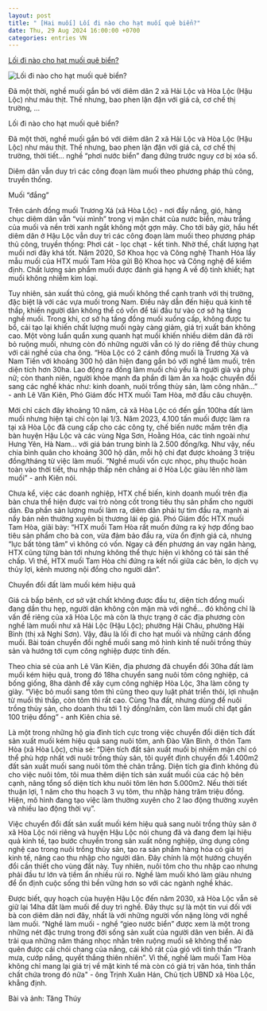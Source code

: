 ```yaml
---
layout: post
title: " [Hai muối] Lối đi nào cho hạt muối quê biển?"
date: Thu, 29 Aug 2024 16:00:00 +0700
categories: entries VN
---
```

[Lối đi nào cho hạt muối quê biển?](https://baothanhhoa.vn/loi-di-nao-cho-hat-muoi-que-bien-223366.htm)

![Lối đi nào cho hạt muối quê biển?](https://baothanhhoa.vn/thumbnail/news/loi-di-nao-cho-hat-muoi-que-bien-di2435d177d4142242t11882l0.jpg)

Đã một thời, nghề muối gắn bó với diêm dân 2 xã Hải Lộc và Hòa Lộc (Hậu Lộc) như máu thịt. Thế nhưng, bao phen lận đận với giá cả, cơ chế thị trường, ...

Lối đi nào cho hạt muối quê biển?

Đã một thời, nghề muối gắn bó với diêm dân 2 xã Hải Lộc và Hòa Lộc (Hậu Lộc) như máu thịt. Thế nhưng, bao phen lận đận với giá cả, cơ chế thị trường, thời tiết... nghề “phơi nước biển” đang đứng trước nguy cơ bị xóa sổ.

Diêm dân vẫn duy trì các công đoạn làm muối theo phương pháp thủ công, truyền thống.

Muối “đắng”

Trên cánh đồng muối Trương Xá (xã Hòa Lộc) - nơi đầy nắng, gió, hàng chục diêm dân vẫn “vùi mình” trong vị mặn chát của nước biển, màu trắng của muối và nền trời xanh ngắt không một gợn mây. Cho tới bây giờ, hầu hết diêm dân ở Hậu Lộc vẫn duy trì các công đoạn làm muối theo phương pháp thủ công, truyền thống: Phơi cát - lọc chạt - kết tinh. Nhờ thế, chất lượng hạt muối nơi đây khá tốt. Năm 2020, Sở Khoa học và Công nghệ Thanh Hóa lấy mẫu muối của HTX muối Tam Hòa gửi Bộ Khoa học và Công nghệ để kiểm định. Chất lượng sản phẩm muối được đánh giá hạng A về độ tinh khiết; hạt muối không nhiễm kim loại.

Tuy nhiên, sản xuất thủ công, giá muối không thể cạnh tranh với thị trường, đặc biệt là với các vựa muối trong Nam. Điều này dẫn đến hiệu quả kinh tế thấp, khiến người dân không thể có vốn để tái đầu tư vào cơ sở hạ tầng nghề muối. Trong khi, cơ sở hạ tầng đồng muối xuống cấp, không được tu bổ, cải tạo lại khiến chất lượng muối ngày càng giảm, giá trị xuất bán không cao. Một vòng luẩn quẩn xung quanh hạt muối khiến nhiều diêm dân đã rời bỏ ruộng muối, nhưng còn đó những người vẫn có lý do riêng để thủy chung với cái nghề của cha ông. “Hòa Lộc có 2 cánh đồng muối là Trương Xá và Nam Tiến với khoảng 300 hộ dân hiện đang gắn bó với nghề làm muối, trên diện tích hơn 30ha. Lao động ra đồng làm muối chủ yếu là người già và phụ nữ; còn thanh niên, người khỏe mạnh đa phần đi làm ăn xa hoặc chuyển đổi sang các nghề khác như: kinh doanh, nuôi trồng thủy sản, làm công nhân...” - anh Lê Văn Kiên, Phó Giám đốc HTX muối Tam Hòa, mở đầu câu chuyện.

Mới chỉ cách đây khoảng 10 năm, cả xã Hòa Lộc có đến gần 100ha đất làm muối nhưng hiện tại chỉ còn lại 1/3. Năm 2023, 4.100 tấn muối được làm ra tại xã Hòa Lộc đã cung cấp cho các công ty, chế biến nước mắm trên địa bàn huyện Hậu Lộc và các vùng Nga Sơn, Hoằng Hóa, các tỉnh ngoài như Hưng Yên, Hà Nam... với giá bán trung bình là 2.500 đồng/kg. Như vậy, nếu chia bình quân cho khoảng 300 hộ dân, mỗi hộ chỉ đạt được khoảng 3 triệu đồng/tháng từ việc làm muối. “Nghề muối vốn cực nhọc, phụ thuộc hoàn toàn vào thời tiết, thu nhập thấp nên chẳng ai ở Hòa Lộc giàu lên nhờ làm muối” - anh Kiên nói.

Chưa kể, việc các doanh nghiệp, HTX chế biến, kinh doanh muối trên địa bàn chưa thể hiện được vai trò nòng cốt trong tiêu thụ sản phẩm cho người dân. Đa phần sản lượng muối làm ra, diêm dân phải tự tìm đầu ra, mạnh ai nấy bán nên thường xuyên bị thương lái ép giá. Phó Giám đốc HTX muối Tam Hòa, giãi bày: “HTX muối Tam Hòa rất muốn đứng ra ký hợp đồng bao tiêu sản phẩm cho bà con, vừa đảm bảo đầu ra, vừa ổn định giá cả, nhưng “lực bất tòng tâm” vì không có vốn. Ngay cả đến phương án vay ngân hàng, HTX cũng từng bàn tới nhưng không thể thực hiện vì không có tài sản thế chấp. Vì thế, HTX muối Tam Hòa chỉ đứng ra kết nối giữa các bên, lo dịch vụ thủy lợi, kênh mương nội đồng cho người dân”.

Chuyển đổi đất làm muối kém hiệu quả

Giá cả bấp bênh, cơ sở vật chất không được đầu tư, diện tích đồng muối đang dần thu hẹp, người dân không còn mặn mà với nghề... đó không chỉ là vấn đề riêng của xã Hòa Lộc mà còn là thực trạng ở các địa phương còn nghề làm muối như xã Hải Lộc (Hậu Lộc); phường Hải Châu, phường Hải Bình (thị xã Nghi Sơn). Vậy, đâu là lối đi cho hạt muối và những cánh đồng muối. Bài toán chuyển đổi nghề muối sang mô hình kinh tế nuôi trồng thủy sản và hướng tới cụm công nghiệp được tính đến.

Theo chia sẻ của anh Lê Văn Kiên, địa phương đã chuyển đổi 30ha đất làm muối kém hiệu quả, trong đó 18ha chuyển sang nuôi tôm công nghiệp, cá bống giống, 8ha dành để xây cụm công nghiệp Hòa Lộc, 3ha làm công ty giày. “Việc bỏ muối sang tôm thì cũng theo quy luật phát triển thôi, lợi nhuận từ muối thì thấp, còn tôm thì rất cao. Cùng 1ha đất, nhưng dùng để nuôi trồng thủy sản, cho doanh thu tới 1 tỷ đồng/năm, còn làm muối chỉ đạt gần 100 triệu đồng” - anh Kiên chia sẻ.

Là một trong những hộ gia đình tích cực trong việc chuyển đổi diện tích đất sản xuất muối kém hiệu quả sang nuôi tôm, anh Đào Văn Bình, ở thôn Tam Hòa (xã Hòa Lộc), chia sẻ: “Diện tích đất sản xuất muối bị nhiễm mặn chỉ có thể phù hợp nhất với nuôi trồng thủy sản, tôi quyết định chuyển đổi 1.400m2 đất sản xuất muối sang nuôi tôm thẻ chân trắng. Diện tích gia đình không đủ cho việc nuôi tôm, tôi mua thêm diện tích sản xuất muối của các hộ bên cạnh, nâng tổng số diện tích khu nuôi tôm lên hơn 5.000m2. Nếu thời tiết thuận lợi, 1 năm cho thu hoạch 3 vụ tôm, thu nhập hàng trăm triệu đồng. Hiện, mô hình đang tạo việc làm thường xuyên cho 2 lao động thường xuyên và nhiều lao động thời vụ”.

Việc chuyển đổi đất sản xuất muối kém hiệu quả sang nuôi trồng thủy sản ở xã Hòa Lộc nói riêng và huyện Hậu Lộc nói chung đã và đang đem lại hiệu quả kinh tế, tạo bước chuyển trong sản xuất nông nghiệp, ứng dụng công nghệ cao trong nuôi trồng thủy sản, tạo ra sản phẩm hàng hóa có giá trị kinh tế, nâng cao thu nhập cho người dân. Đây chính là một hướng chuyển đổi cần thiết cho vùng đất này. Tuy nhiên, nuôi tôm cho thu nhập cao nhưng phải đầu tư lớn và tiềm ẩn nhiều rủi ro. Nghề làm muối khó làm giàu nhưng để ổn định cuộc sống thì bền vững hơn so với các ngành nghề khác.

Được biết, quy hoạch của huyện Hậu Lộc đến năm 2030, xã Hòa Lộc vẫn sẽ giữ lại 14ha đất làm muối để duy trì nghề. Đây thực sự là một tin vui đối với bà con diêm dân nơi đây, nhất là với những người vốn nặng lòng với nghề làm muối. “Nghề làm muối - nghề “gieo nước biển” được xem là một trong những nét đặc trưng trong đời sống sản xuất của người dân ven biển. Ai đã trải qua những năm tháng nhọc nhằn trên ruộng muối sẽ không thể nào quên được cái chói chang của nắng, cái khô rát của gió với tinh thần “Tranh mưa, cướp nắng, quyết thắng thiên nhiên”. Vì thế, nghề làm muối Tam Hòa không chỉ mang lại giá trị về mặt kinh tế mà còn có giá trị văn hóa, tinh thần chất chứa trong đó nữa" - ông Trịnh Xuân Hán, Chủ tịch UBND xã Hòa Lộc, khẳng định.

Bài và ảnh: Tăng Thúy

